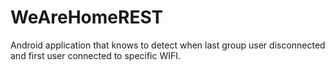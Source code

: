 # WeAreHomeREST
Android application that knows to detect when last group user disconnected and first user connected to specific WIFI.
